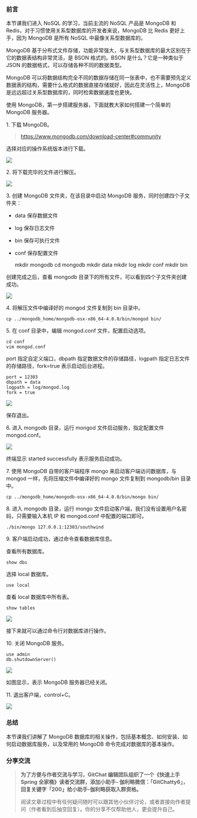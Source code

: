 ### 前言

本节课我们进入 NoSQL 的学习，当前主流的 NoSQL 产品是 MongoDB 和 Redis，对于习惯使用关系型数据库的开发者来说，MongoDB 比
Redis 更好上手，因为 MongoDB 是所有 NoSQL 中最像关系型数据库的。

MongoDB 基于分布式文件存储，功能非常强大，与关系型数据库的最大区别在于它的数据表结构非常灵活，是 BSON 格式的。BSON 是什么？它是一种类似于
JSON 的数据格式，可以存储各种不同的数据类型。

MongoDB 可以将数据结构完全不同的数据存储在同一张表中，也不需要预先定义数据表的结构，需要什么格式的数据直接存储就好，因此在灵活性上，MongoDB
是远远超过关系型数据库的，同时检索数据速度也更快。

使用 MongoDB，第一步搭建服务器，下面就教大家如何搭建一个简单的 MongoDB 服务器。

1\. 下载 MongoDB。

> <https://www.mongodb.com/download-center#community>

选择对应的操作系统版本进行下载。

![](https://images.gitbook.cn/8b569920-9ad5-11e8-831e-0180aea56660)

2\. 将下载完毕的文件进行解压。

![](https://images.gitbook.cn/9504a020-9ad5-11e8-8cbe-ad3f3badcc18)

3\. 创建 MongoDB 文件夹，在该目录中启动 MongoDB 服务，同时创建四个子文件夹：

  * data 保存数据文件
  * log 保存日志文件
  * bin 保存可执行文件
  * conf 保存配置文件

    
    
    mkdir mongodb
    cd mongodb
    mkdir data
    mkdir log
    mkdir conf
    mkdir bin
    

创建完成之后，查看 mongodb 目录下的所有文件，可以看到四个子文件夹创建成功。

![](https://images.gitbook.cn/a3b96d30-9ad5-11e8-a178-519d5b470954)

4\. 将解压文件中编译好的 mongod 文件复制到 bin 目录中。

    
    
    cp ../mongodb_home/mongodb-osx-x86_64-4.0.0/bin/mongod bin/
    

5\. 在 conf 目录中，编辑 mongod.conf 文件，配置启动选项。

    
    
    cd conf
    vim mongod.conf
    

port 指定自定义端口，dbpath 指定数据文件的存储路径，logpath 指定日志文件的存储路径，fork=true 表示启动后台进程。

    
    
    port = 12303
    dbpath = data
    logpath = log/mongod.log
    fork = true
    

![](https://images.gitbook.cn/b8e2e830-9ad5-11e8-831e-0180aea56660)

保存退出。

6\. 进入 mongodb 目录，运行 mongod 文件启动服务，指定配置文件 mongod.conf。

![](https://images.gitbook.cn/c5a3fb90-9ad5-11e8-8cbe-ad3f3badcc18)

终端显示 started successfully 表示服务启动成功。

7\. 使用 MongoDB 自带的客户端程序 mongo 来启动客户端访问数据库，与 mongod 一样，先将压缩文件中编译好的 mongo 文件复制到
mongodb/bin 目录中。

    
    
    cp ../mongodb_home/mongodb-osx-x86_64-4.0.0/bin/mongo bin/
    

8\. 进入 mongodb 目录，运行 mongo 文件启动客户端，我们没有设置用户名密码，只需要输入本机 IP 和 mongod.conf
中配置的端口即可。

    
    
    ./bin/mongo 127.0.0.1:12303/southwind
    

9\. 客户端启动成功，通过命令查看数据库信息。

查看所有数据库。

    
    
    show dbs
    

选择 local 数据库。

    
    
    use local
    

查看 local 数据库中所有表。

    
    
    show tables
    

![](https://images.gitbook.cn/dfdf8740-9ad5-11e8-831e-0180aea56660)

接下来就可以通过命令行对数据库进行操作。

10\. 关闭 MongoDB 服务。

    
    
    use admin
    db.shutdownServer()
    

![](https://images.gitbook.cn/ed01f480-9ad5-11e8-831e-0180aea56660)

如图显示，表示 MongoDB 服务器已经关闭。

11\. 退出客户端，control+C。

![](https://images.gitbook.cn/f5423ab0-9ad5-11e8-a178-519d5b470954)

### 总结

本节课我们讲解了 MongoDB 数据库的相关操作，包括基本概念、如何安装、如何启动数据库服务，以及常用的 MongoDB 命令完成对数据库的基本操作。

### 分享交流

> **为了方便与作者交流与学习，GitChat 编辑团队组织了一个《快速上手 Spring 全家桶》读者交流群，添加小助手-
> 伽利略微信：「GitChatty6」，回复关键字「200」给小助手-伽利略获取入群资格。**
>
> 阅读文章过程中有任何疑问随时可以跟其他小伙伴讨论，或者直接向作者提问（作者看到后抽空回复）。你的分享不仅帮助他人，更会提升自己。

